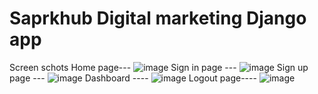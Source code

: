 # Saprkhub Digital marketing Django app
Screen schots 
Home page---
![image](https://github.com/user-attachments/assets/a7775d78-f1a8-4805-bcab-60f231999b24)
Sign in page ---
![image](https://github.com/user-attachments/assets/eb2b32c0-4e87-4dd9-8f3e-7c95bdbd5d4e)
Sign up page ---
![image](https://github.com/user-attachments/assets/8b144647-ff3f-4f6e-b57e-6d9e314cd617)
Dashboard ----
![image](https://github.com/user-attachments/assets/8512cb25-887f-40c4-86fd-2a8a13cecaf4)
Logout page----
![image](https://github.com/user-attachments/assets/b5eb62bd-4fb7-4298-b940-d212d3429a64)
